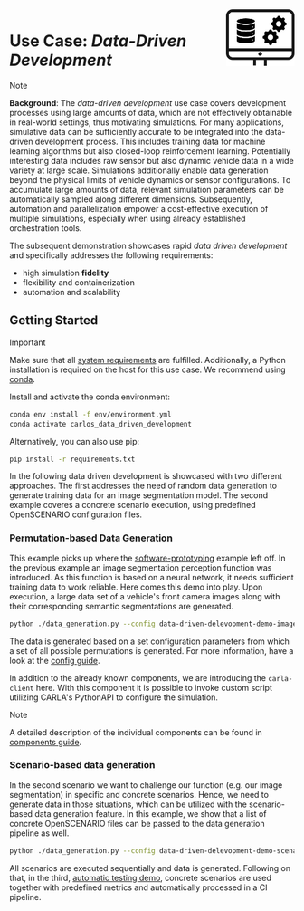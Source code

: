 <img src="../utils/images/data-driven-development-icon.png" height=100 align="right">

# Use Case: *Data-Driven Development*

>[!NOTE]
> **Background**: The *data-driven development* use case covers development processes using large amounts of data, which are not effectively obtainable in real-world settings, thus motivating simulations. For many applications, simulative data can be sufficiently accurate to be integrated into the data-driven development process. This includes training data for machine learning algorithms but also closed-loop reinforcement learning. Potentially interesting data includes raw sensor but also dynamic vehicle data in a wide variety at large scale. Simulations additionally enable data generation beyond the physical limits of vehicle dynamics or sensor configurations. To accumulate large amounts of data, relevant simulation parameters can be automatically sampled along different dimensions. Subsequently, automation and parallelization empower a cost-effective execution of multiple simulations, especially when using already established orchestration tools.

The subsequent demonstration showcases rapid *data driven development* and specifically addresses the following requirements:
- high simulation **fidelity**
- flexibility and containerization
- automation and scalability

## Getting Started

> [!IMPORTANT]  
> Make sure that all [system requirements](../utils/requirements.md) are fulfilled.
> Additionally, a Python installation is required on the host for this use case. We recommend using [conda](https://docs.conda.io/projects/conda/en/stable/index.html).

Install and activate the conda environment:

```bash
conda env install -f env/environment.yml
conda activate carlos_data_driven_development
```

Alternatively, you can also use pip:

```bash
pip install -r requirements.txt
```

In the following data driven development is showcased with two different approaches. The first addresses the need of random data generation to generate training data for an image segmentation model. The second example coveres a concrete scenario execution, using predefined OpenSCENARIO configuration files. 

### Permutation-based Data Generation

This example picks up where the [software-prototyping](../software-prototyping/README.md) example left off. In the previous example an image segmentation perception function was introduced. As this function is based on a neural network, it needs sufficient training data to work reliable. Here comes this demo into play. Upon execution, a large data set of a vehicle's front camera images along with their corresponding semantic segmentations are generated.

```bash
python ./data_generation.py --config data-driven-delevopment-demo-image-segmentation.json
```

The data is generated based on a set configuration parameters from which a set of all possible permutations is generated. For more information, have a look at the [config guide](config/config.md).

In addition to the already known components, we are introducing the `carla-client` here. With this component it is possible to invoke custom script utilizing CARLA's PythonAPI to configure the simulation.

> [!NOTE]
> A detailed description of the individual components can be found in [components guide](../utils/components.md).

### Scenario-based data generation

In the second scenario we want to challenge our function (e.g. our image segmentation) in specific and concrete scenarios. Hence, we need to generate data in those situations, which can be utilized with the scenario-based data generation feature. In this example, we show that a list of concrete OpenSCENARIO files can be passed to the data generation pipeline as well.

```bash
python ./data_generation.py --config data-driven-delevopment-demo-scenario-execution.json
```

All scenarios are executed sequentially and data is generated. Following on that, in the third, [automatic testing demo](../automated-testing/README.md), concrete scenarios are used together with predefined metrics and automatically processed in a CI pipeline.